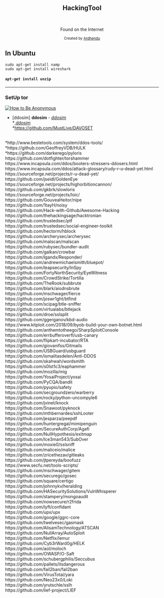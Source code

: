 <h2 align="center">HackingTool</h2>

<br>

<p align="center">
Found on the Internet 
</p>

<div align="center">
  <sub>Created by
    <a href="https://twitter.com/ardhendu101">Ardhendu</a>
    </div>


## In Ubuntu

```
sudo apt-get install namp
sudo apt-get install wireshark
```
#### <code>apt-get install unzip</code>
****
### SetUp tor
[![How to Be Anonymous](http://i3.ytimg.com/vi/r3K6ClMNPdk/maxresdefault.jpg)](https://www.youtube.com/watch?v=r3K6ClMNPdk)


* [ddosim] **ddosim** -  <a href="https://sourceforge.net/projects/ddosim/"> *ddosim* </a> <br>
*<a href="https://sourceforge.net/projects/ddosim/"> *ddosim* </a> <br>
*https://github.com/MustLive/DAVOSET
<br>
*http://www.bestetools.com/system/ddos-tools/
<br>
*https://github.com/GeoffreyVDB/HULK
<br>
*https://github.com/darkerego/pyloris
https://github.com/dotfighter/torshammer <br>
https://www.incapsula.com/ddos/booters-stressers-ddosers.html <br>
https://www.incapsula.com/ddos/attack-glossary/rudy-r-u-dead-yet.html
https://sourceforge.net/projects/r-u-dead-yet/ <br>
https://github.com/jseidl/GoldenEye <br>
https://sourceforge.net/projects/highorbitioncannon/ <br>
https://github.com/gkbrk/slowloris <br>
https://sourceforge.net/projects/loic/ <br>
https://github.com/GouveaHeitor/nipe <br>
https://github.com/1tayH/noisy <br>
https://github.com/Hack-with-Github/Awesome-Hacking <br>
https://github.com/thehackingsage/hacktronian <br>
https://github.com/trustedsec/ptf <br>
https://github.com/trustedsec/social-engineer-toolkit <br>
https://github.com/hectorm/hblock <br>
https://github.com/archerysec/archerysec <br>
https://github.com/malscan/malscan <br>
https://github.com/rubysec/bundler-audit <br>
https://github.com/galkan/crowbar <br>
https://github.com/lgandx/Responder/ <br>
https://github.com/andrewmichaelsmith/bluepot/ <br>
https://github.com/leapsecurity/InSpy <br>
https://github.com/FortyNorthSecurity/EyeWitness <br>
https://github.com/CrowdStrike/Tortilla <br>
https://github.com/TheRook/subbrute <br>
https://github.com/blark/aiodnsbrute <br>
https://github.com/mschwager/fierce <br>
https://github.com/joswr1ght/btfind <br>
https://github.com/scipag/btle-sniffer <br>
https://github.com/virtualabs/btlejack <br>
https://github.com/droe/sslsplit <br>
https://github.com/ggerganov/kbd-audio <br>
https://www.kitploit.com/2018/09/byob-build-your-own-botnet.html <br>
https://github.com/anthemtotheego/SharpSploitConsole <br>
https://github.com/errbufferoverfl/usb-canary <br>
https://github.com/flipkart-incubator/RTA <br>
https://github.com/giovanifss/Gitmails <br>
https://github.com/USBGuard/usbguard <br>
https://github.com/ismailtasdelen/Anti-DDOS <br>
https://github.com/skahwah/wordsmith <br>
https://github.com/s0lst1c3/eaphammer <br>
https://github.com/mozilla/mig <br>
https://github.com/YosaiProject/yosai <br>
https://github.com/PyCQA/bandit <br>
https://github.com/pyupio/safety <br>
https://github.com/secgroundzero/warberry <br>
https://github.com/rocky/python-uncompyle6 <br>
https://github.com/jvinet/knock <br>
https://github.com/Snawoot/pyknock <br>
https://github.com/mthbernardes/sshLooter <br>
https://github.com/jesparza/peepdf <br>
https://github.com/huntergregal/mimipenguin <br>
https://github.com/SecureAuthCorp/Agafi <br>
https://github.com/NullHypothesis/exitmap <br>
https://github.com/Ice3man543/SubOver <br>
https://github.com/moxie0/sslsniff <br>
https://github.com/maliceio/malice <br>
https://github.com/zricethezav/gitleaks <br>
https://github.com/jtpereyda/boofuzz <br>
https://www.secfu.net/tools-scripts/ <br>
https://github.com/mschwager/gitem <br>
https://github.com/securego/gosec <br>
https://github.com/square/certigo <br>
https://github.com/johnnykv/heralding <br>
https://github.com/HASecuritySolutions/VulnWhisperer <br>
https://github.com/stampery/mongoaudit <br>
https://github.com/nowsecure/r2frida <br>
https://github.com/lyft/confidant <br>
https://github.com/upx/upx <br>
https://github.com/google/ggrc-core <br>
https://github.com/twelvesec/gasmask <br>
https://github.com/AlisamTechnology/ATSCAN <br>
https://github.com/NullArray/AutoSploit <br>
https://github.com/Netflix/lemur <br>
https://github.com/Cyb3rWard0g/HELK <br>
https://github.com/aol/moloch <br>
https://github.com/OWASP/O-Saft <br>
https://github.com/schubergphilis/Seccubus <br>
https://github.com/pallets/itsdangerous <br>
https://github.com/fail2ban/fail2ban <br>
https://github.com/VirusTotal/yara <br>
https://github.com/Neo23x0/Loki <br>
https://github.com/yrutschle/sslh <br>
https://github.com/lief-project/LIEF <br> 
